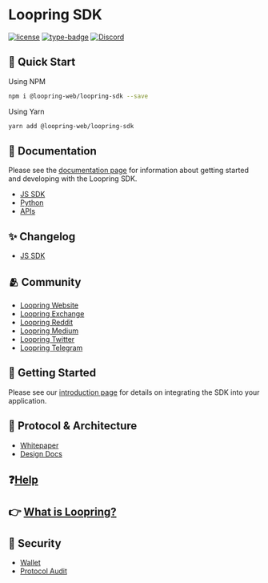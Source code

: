 # Loopring SDK

[![license](https://img.shields.io/badge/license-GPL-blue)](https://github.com/Loopring/loopring_sdk/master/LICENSE)
[![type-badge](https://img.shields.io/npm/types/react-data-grid)](https://www.npmjs.com/package/react-data-grid)
[![Discord](https://img.shields.io/discord/687207715902193673)](https://discord.com/invite/KkYccYp)

## 🚀 Quick Start

Using NPM

```bash
npm i @loopring-web/loopring-sdk --save
```

Using Yarn

```bash
yarn add @loopring-web/loopring-sdk
```

## 📒 Documentation

Please see the [documentation page](https://loopring.github.io/loopring_sdk/) for information about getting started and developing with the Loopring SDK.

- [JS SDK](https://loopring.github.io/loopring_sdk)
- [Python](https://github.com/Loopring/hello_loopring)
- [APIs](https://docs.loopring.io/en/)

## ✨ Changelog

- [JS SDK](https://docs.loopring.io/en/ChangeLog.html)

## 🫂 Community

- [Loopring Website](https://loopring.org/)
- [Loopring Exchange](https://loopring.io/#/layer2)
- [Loopring Reddit](https://www.reddit.com/r/loopringorg/)
- [Loopring Medium](https://medium.com/loopring-protocol)
- [Loopring Twitter](https://twitter.com/loopringorg)
- [Loopring Telegram](https://t.me/loopring_en)

## 🎒 Getting Started

Please see our [introduction page](https://loopring.github.io/loopring_sdk/) for details on integrating the SDK into your application.

## 🙋 Protocol & Architecture

- [Whitepaper](https://loopring.org/resources/en_whitepaper.pdf)
- [Design Docs](https://github.com/LoopringSecondary/docs/wiki/Loopring3_Design)

## ❓[Help](https://loopring.io/#/newticket)

## 👉 [What is Loopring?](https://loopring.org/#/)

## 🔑 Security

- [Wallet](https://security.loopring.io/)
- [Protocol Audit](https://loopring.org/resources/loopring1.0_audit.pdf)
